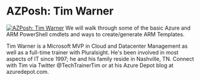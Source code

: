 ﻿# AZPosh: Tim Warner

[![AZPosh: Tim Warner](https://i4.ytimg.com/vi/KQQkZ0i1vWk/hqdefault.jpg "AZPosh: Tim Warner")](https://www.youtube.com/watch?v=KQQkZ0i1vWk)
We will walk through some of the basic Azure and ARM PowerShell cmdlets and ways to create/generate ARM Templates.

Tim Warner is a Microsoft MVP in Cloud and Datacenter Management as well as a full-time trainer with Pluralsight. He's been involved in most aspects of IT since 1997; he and his family reside in Nashville, TN. Connect with Tim via Twitter @TechTrainerTim or at his Azure Depot blog at azuredepot.com.


